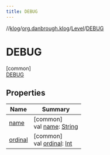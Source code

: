 ```yaml
---
title: DEBUG
---
```

//[klog](../../../../index.html)/[org.danbrough.klog](../../index.html)/[Level](../index.html)/[DEBUG](index.html)



# DEBUG



[common]\
[DEBUG](index.html)



## Properties


| Name | Summary |
|---|---|
| [name](../-e-r-r-o-r/index.html#-372974862%2FProperties%2F1242518872) | [common]<br>val [name](../-e-r-r-o-r/index.html#-372974862%2FProperties%2F1242518872): [String](https://kotlinlang.org/api/latest/jvm/stdlib/kotlin/-string/index.html) |
| [ordinal](../-e-r-r-o-r/index.html#-739389684%2FProperties%2F1242518872) | [common]<br>val [ordinal](../-e-r-r-o-r/index.html#-739389684%2FProperties%2F1242518872): [Int](https://kotlinlang.org/api/latest/jvm/stdlib/kotlin/-int/index.html) |


